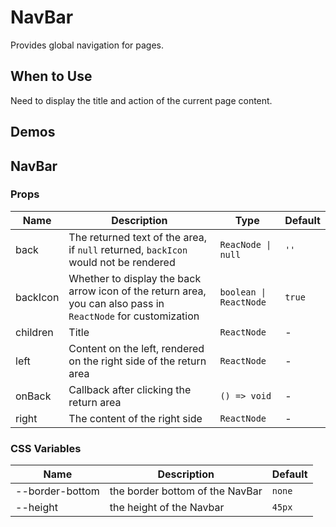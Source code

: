# NavBar

Provides global navigation for pages.

## When to Use

Need to display the title and action of the current page content.

## Demos

<code src="./demos/demo1.tsx"></code>

## NavBar

### Props

| Name     | Description                                                                                                   | Type                   | Default |
| -------- | ------------------------------------------------------------------------------------------------------------- | ---------------------- | ------- |
| back     | The returned text of the area, if `null` returned, `backIcon` would not be rendered                           | `ReacNode \| null`     | `''`    |
| backIcon | Whether to display the back arrow icon of the return area, you can also pass in `ReactNode` for customization | `boolean \| ReactNode` | `true`  |
| children | Title                                                                                                         | `ReactNode`            | -       |
| left     | Content on the left, rendered on the right side of the return area                                            | `ReactNode`            | -       |
| onBack   | Callback after clicking the return area                                                                       | `() => void`           | -       |
| right    | The content of the right side                                                                                 | `ReactNode`            | -       |

### CSS Variables

| Name            | Description                     | Default |
| --------------- | ------------------------------- | ------- |
| --border-bottom | the border bottom of the NavBar | `none`  |
| --height        | the height of the Navbar        | `45px`  |

